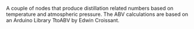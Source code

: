 A couple of nodes that produce distillation related numbers based on temperature and atmospheric pressure.
The ABV calculations are based on an Arduino Library TtoABV by Edwin Croissant.

